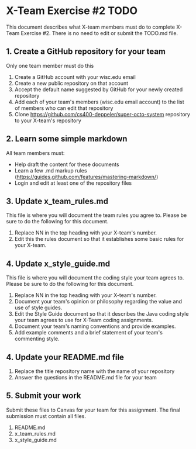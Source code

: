 # X-Team Exercise #2 TODO

This document describes what X-team members must do to complete X-Team Exercise #2.  There is no need to edit or submit the TODO.md file.

## 1. Create a GitHub repository for your team

Only one team member must do this

1. Create a GitHub account with your wisc.edu email 
2. Create a new public repository on that account
3. Accept the default name suggested by GitHub for your newly created repository
4. Add each of your team's members (wisc.edu email account) to the list of members who can edit that repository
3. Clone https://github.com/cs400-deppeler/super-octo-system repository to your X-team's repository

## 2. Learn some simple markdown 

All team members must:

* Help draft the content for these documents
* Learn a few .md markup rules (https://guides.github.com/features/mastering-markdown/)
* Login and edit at least one of the repository files

## 3. Update x_team_rules.md

This file is where you will document the team rules you agree to.  Please be sure to do the following for this document.

1. Replace NN in the top heading with your X-team's number.
2. Edit this the rules document so that it establishes some basic rules for your X-team.

## 4. Update x_style_guide.md

This file is where you will document the coding style your team agrees to.  Please be sure to do the following for this document.

1. Replace NN in the top heading with your X-team's number.
2. Document your team's opinion or philosophy regarding the value and use of style guides.
3. Edit the Style Guide document so that it describes the Java coding style your team agrees to use for X-Team coding assignments.
4. Document your team's naming conventions and provide examples.
5. Add example comments and a brief statement of your team's commenting style.

## 4. Update your README.md file

1. Replace the title repository name with the name of your repository
2. Answer the questions in the README.md file for your team

## 5. Submit your work

Submit these files to Canvas for your team for this assignment.   The final submission must contain all files.

1. README.md
2. x_team_rules.md
3. x_style_guide.md
  
  

